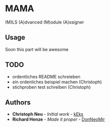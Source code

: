 # MAMA
(M)LS (A)dvanced (M)odule (A)ssigner

## Usage
Soon this part will be awesome

## TODO
* ordentliches README schreieben
* ein ordenliches beispiel machen (Christoph)
* stichproben test schreiben (Christoph)

## Authors

* **Christoph Neu** - *Initial work* - [kEks](https://github.com/keksundso)
* **Richard Henze** - *Made it proper* - [DonNeoMir](https://github.com/DonNeoMir)